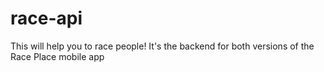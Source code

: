 # race-api
This will help you to race people! It's the backend for both versions of the Race Place mobile app
